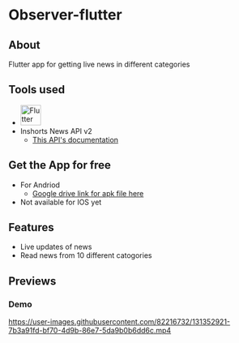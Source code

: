 # Observer-flutter

## About

Flutter app for getting live news in different categories

## Tools used

 - <img src="https://img.icons8.com/color/452/flutter.png" alt="Flutter" width="40" height="40"/>
 - Inshorts News API v2
   - [This API's documentation](https://github.com/sumitkolhe/inshorts-api-v2)

## Get the App for free
 - For Andriod
    - [Google drive link for apk file here](https://drive.google.com/file/d/13hHCZ9KrD0aYv0g9whlyqz45PqsFvMlt/view?usp=sharing)
 - Not available for IOS yet

## Features
- Live updates of news
- Read news from 10 different catogories 

## Previews

### Demo




https://user-images.githubusercontent.com/82216732/131352921-7b3a91fd-bf70-4d9b-86e7-5da9b0b6dd6c.mp4

